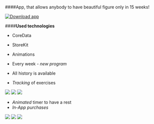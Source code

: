 ####App, that allows anybody to have beautiful figure only in 15 weeks!

[![Download app](http://dpal.dunnpal.org/wp-content/uploads/2014/01/Download_on_the_App_Store_Badge_US-UK_135x40-300x89.jpg)](http://appstore.com/15weeksworkout)

####**Used technologies**

- CoreData
- StoreKit
- Animations

- Every week - *new program*
- All history is available
- *Tracking* of exercises

![](https://github.com/megawina/15-weeks/blob/master/Screenshots%2015-weeks_1.0/scr1.png) ![](https://github.com/megawina/15-weeks/blob/master/Screenshots%2015-weeks_1.0/scr2.png) ![](https://github.com/megawina/15-weeks/blob/master/Screenshots%2015-weeks_1.0/scr3.png)

- *Animated* timer to have a rest
- *In-App purchases*

 
![](https://github.com/megawina/15-weeks/blob/master/Screenshots%2015-weeks_1.0/scr4.png) ![](https://github.com/megawina/15-weeks/blob/master/Screenshots%2015-weeks_1.0/scr5.png) ![](https://github.com/megawina/15-weeks/blob/master/Screenshots%2015-weeks_1.0/scr6.png)
